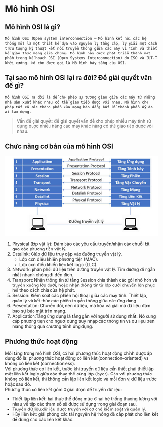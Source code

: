 # Mô hình OSI
## Mô hình OSI là gì?
    Mô hình OSI (Open system interconnection – Mô hình kết nối các hệ thống mở) là một thiết kế dựa vào nguyên lý tầng cấp, lý giải một cách trừu tượng kỹ thuật kết nối truyền thông giữa các máy vi tính và thiết kế giao thức mạng giữa chúng. Mô hình này được phát triển thành một phần trong kế hoạch OSI (Open Systems Interconnection) do ISO và IUT-T khởi xướng. Nó còn được gọi là Mô hình bảy tầng của OSI. 
## Tại sao mô hình OSI lại ra đời? Để giải quyết vấn đề gì?
    Mô hình OSI ra đời là để cho phép sự tương giao giữa các máy từ những nhà sản xuất khác nhau có thể giao tiếp được với nhau, Mô hình cho phép tất cả các thành phần của mạng hòa đồng bất kể thành phần ấy do ai tạo dựng.
> Vấn đề giải quyết: để giải quyết vấn đề cho phép nhiều máy tính sử dụng được nhiều hãng các máy khác hãng có thể giao tiếp được với nhau.

## Chức năng cơ bản của mô hình OSI
![](../CCNA/images/z3421138192648_22e4ba5bf74a017af3c820aa9196feb0.jpg)    
1. Physical (lớp vật lý): Đảm bảo các yêu cầu truyền/nhận các chuỗi bit qua các phương tiện vật lý.
2. Datalink: Giúp dữ liệu truy cập vào đường truyền vật lý.
    * Lớp con điều khiển phương tiện (MAC).
    * Lớp con điều khiển liên kết logic (LLC).
3. Network: phân phối dữ liệu trên đường truyền vật lý. Tìm đường đi ngắn nhất nhanh chóng đi đến đích.
4. Transport: Nhận thông tin từ tầng Session chia thành các gói nhỏ hơn và truyền xuống lớp dưới, hoặc nhận thông tin từ lớp dưới chuyển lên phục hồi theo cách chia của hệ phát.
5. Session: Kiểm soát các phiên hội thoại giữa các máy tính. Thiết lập, quản lý và kết thúc các phiên truyền thông giữa các ứng dụng.
6. Presentation: Chuyển đổi, nén dữ liệu, mã hóa và giải mã dữ liệu đảm bảo sự bảo mật trên mạng.
7. Application:Tầng ứng dụng là tầng gần với người sử dụng nhất. Nó cung cấp phương tiện cho người dùng truy nhập các thông tin và dữ liệu trên mạng thông qua chương trình ứng dụng.
## Phương thức hoạt động
Mỗi tầng trong mô hình OSI, có hai phương thức hoạt động chính được áp dụng đó là: phương thức hoạt động có liên kết (connection–oriented) và không có liên kết (connectionless).     
Với phương thức có liên kết, trước khi truyền dữ liệu cần thiết phải thiết lập một liên kết logic giữa các thực thể cùng lớp (layer). Còn với phương thức không có liên kết, thì không cần lập liên kết logic và mỗi đơn vị dữ liệu trước hoặc sau đó.     
Phương thức có liên kết gồm 3 giai đoạn để truyền dữ liệu:
* Thiết lập liên kết: hai thực thể đồng mức ở hai hệ thống thương lượng với nhau về tập các tham số sẽ được sử dụng trong giai đoạn sau.
* Truyền dữ liệu:dữ liệu được truyền với cơ chế kiểm soát và quản lý.
* Hủy liên kết: giải phóng các tài nguyên hệ thống đã cấp phát cho liên kết để dùng cho các liên kết khác.

